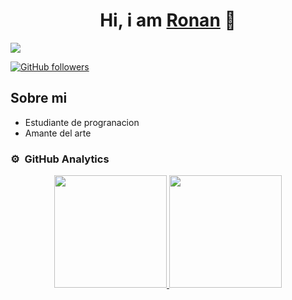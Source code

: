  <div align="center">
<h1 align="center">Hi, i am <a href="https://www.instagram.com/ronan_1_/">Ronan</a> 👋</h1>
</div>
<img src="https://static.vecteezy.com/system/resources/previews/000/344/684/non_2x/programming-code-on-laptop-banner-vector-flat-illustration.jpg">

[![GitHub followers](https://img.shields.io/github/followers/AlejoR147?style=social)](https://github.com/AlejoR147)

## Sobre mi
-  Estudiante de progranacion
-  Amante del arte

### ⚙️ &nbsp;GitHub Analytics

<p align="center">
<a href="https://github.com/ArisGuimera">
  <img height="180em" src="https://github-readme-stats-eight-theta.vercel.app/api?username=AlejoR147&show_icons=true&theme=algolia&include_all_commits=true&count_private=true"/>
  <img height="180em" src="https://github-readme-stats-eight-theta.vercel.app/api/top-langs/?username=AlejoR147&layout=compact&langs_count=8&theme=algolia"/>
</a>
</p>
